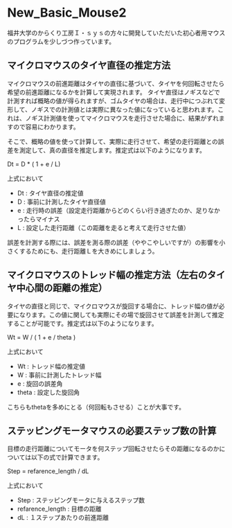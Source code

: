 # New_Basic_Mouse2

福井大学のからくり工房Ｉ・ｓｙｓの方々に開発していただいた初心者用マウスのプログラムを少しづつ作っています。

## マイクロマウスのタイヤ直径の推定方法
マイクロマウスの前進距離はタイヤの直径に基づいて、タイヤを何回転させたら希望の前進距離になるかを計算して実現されます。
タイヤ直径はノギスなどで計測すれば概略の値が得られますが、ゴムタイヤの場合は、走行中につぶれて変形して、ノギスでの計測値とは実際に異なった値になっていると思われます。これは、ノギス計測値を使ってマイクロマウスを走行させた場合に、結果がずれますので容易にわかります。

そこで、概略の値を使って計算して、実際に走行させて、希望の走行距離との誤差を測定して、真の直径を推定します。推定式は以下のようになります。

Dt = D * ( 1 + e / L)

上式において

- Dt : タイヤ直径の推定値
- D  : 事前に計測したタイヤ直径値
- e  : 走行時の誤差（設定走行距離からどのくらい行き過ぎたのか、足りなかったらマイナス
- L  : 設定した走行距離（この距離を走ると考えて走行させた値）

誤差を計測する際には、誤差を測る際の誤差（ややこやしいですが）の影響を小さくするためにも、走行距離Ｌを大きめにしましょう。

## マイクロマウスのトレッド幅の推定方法（左右のタイヤ中心間の距離の推定）
タイヤの直径と同じで、マイクロマウスが旋回する場合に、トレッド幅の値が必要になります。この値に関しても実際にその場で旋回させて誤差を計測して推定することが可能です。推定式は以下のようになります。

Wt = W / ( 1 + e / theta )

上式において

- Wt    : トレッド幅の推定値
- W     : 事前に計測したトレッド幅
- e     : 旋回の誤差角
- theta : 設定した旋回角

こちらもthetaを多めにとる（何回転もさせる）ことが大事です。

## ステッピングモータマウスの必要ステップ数の計算
目標の走行距離についてモータを何ステップ回転させたらその距離になるのかについては以下の式で計算できます。

Step = refarence_length / dL

上式において

- Step : ステッピングモータに与えるステップ数
- refarence_length : 目標の距離
- dL : １ステップあたりの前進距離

